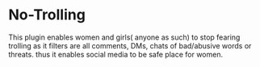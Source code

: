 # No-Trolling
This plugin enables women and girls( anyone as such) to stop fearing trolling as it filters are all comments, DMs, chats of bad/abusive words or threats. thus it enables social media to be safe place for women.
